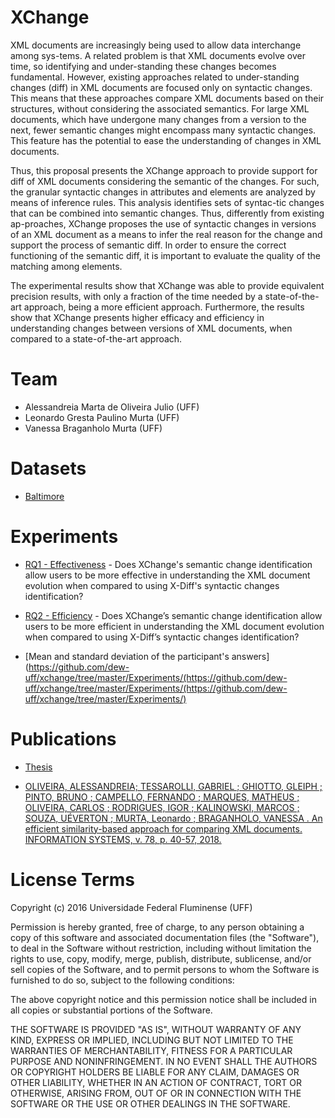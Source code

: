 # XChange

XML documents are increasingly being used to allow data interchange among sys-tems. A related problem is that XML documents evolve over time, so identifying and under-standing these changes becomes fundamental. However, existing approaches related to under-standing changes (diff) in XML documents are focused only on syntactic changes. This means that these approaches compare XML documents based on their structures, without considering the associated semantics. For large XML documents, which have undergone many changes from a version to the next, fewer semantic changes might encompass many syntactic changes. This feature has the potential to ease the understanding of changes in XML documents. 

Thus, this proposal presents the XChange approach to provide support for diff of XML documents considering the semantic of the changes. For such, the granular syntactic changes in attributes and elements are analyzed by means of inference rules. This analysis identifies sets of syntac-tic changes that can be combined into semantic changes. Thus, differently from existing ap-proaches, XChange proposes the use of syntactic changes in versions of an XML document as a means to infer the real reason for the change and support the process of semantic diff. In order to ensure the correct functioning of the semantic diff, it is important to evaluate the quality of the matching among elements. 

The experimental results show that XChange was able to provide equivalent precision results, with only a fraction of the time needed by a state-of-the-art approach, being a more efficient approach. Furthermore, the results show that XChange presents higher efficacy and efficiency in understanding changes between versions of XML documents, when compared to a state-of-the-art approach.

# Team
- Alessandreia Marta de Oliveira Julio (UFF)
- Leonardo Gresta Paulino Murta (UFF)
- Vanessa Braganholo Murta (UFF)

# Datasets

- [Baltimore](https://github.com/dew-uff/xchange/tree/master/Datasets/Baltimore)

# Experiments

- [RQ1 - Effectiveness](https://github.com/dew-uff/xchange/tree/master/Experiments/Effectiveness/) - Does XChange's semantic change identification allow users to be more effective in understanding the XML document evolution when compared to using X-Diff's syntactic changes identification?

- [RQ2 - Efficiency](https://github.com/dew-uff/xchange/tree/master/Experiments/Efficiency/) - Does XChange’s semantic change identification allow users to be more efficient in understanding the XML document evolution when compared to using X-Diff’s syntactic changes identification?

- [Mean and standard deviation of the participant's answers](https://github.com/dew-uff/xchange/tree/master/Experiments/(https://github.com/dew-uff/xchange/tree/master/Experiments/(https://github.com/dew-uff/xchange/tree/master/Experiments/)

# Publications
- [Thesis](http://www.ic.uff.br/PosGraduacao/frontend-tesesdissertacoes/download.php?id=746.pdf&tipo=trabalho)

- [OLIVEIRA, ALESSANDREIA; TESSAROLLI, GABRIEL ; GHIOTTO, GLEIPH ; PINTO, BRUNO ; CAMPELLO, FERNANDO ; MARQUES, MATHEUS ; OLIVEIRA, CARLOS ; RODRIGUES, IGOR ; KALINOWSKI, MARCOS ; SOUZA, UÉVERTON ; MURTA, Leonardo ; BRAGANHOLO, VANESSA . An efficient similarity-based approach for comparing XML documents. INFORMATION SYSTEMS, v. 78, p. 40-57, 2018.](https://www.sciencedirect.com/science/article/abs/pii/S0306437916304926)

# License Terms

Copyright (c) 2016 Universidade Federal Fluminense (UFF)

Permission is hereby granted, free of charge, to any person obtaining a copy of this software and associated documentation files (the "Software"), to deal in the Software without restriction, including without limitation the rights to use, copy, modify, merge, publish, distribute, sublicense, and/or sell copies of the Software, and to permit persons to whom the Software is furnished to do so, subject to the following conditions:

The above copyright notice and this permission notice shall be included in all copies or substantial portions of the Software.

THE SOFTWARE IS PROVIDED "AS IS", WITHOUT WARRANTY OF ANY KIND, EXPRESS OR IMPLIED, INCLUDING BUT NOT LIMITED TO THE WARRANTIES OF MERCHANTABILITY, FITNESS FOR A PARTICULAR PURPOSE AND NONINFRINGEMENT. IN NO EVENT SHALL THE AUTHORS OR COPYRIGHT HOLDERS BE LIABLE FOR ANY CLAIM, DAMAGES OR OTHER LIABILITY, WHETHER IN AN ACTION OF CONTRACT, TORT OR OTHERWISE, ARISING FROM, OUT OF OR IN CONNECTION WITH THE SOFTWARE OR THE USE OR OTHER DEALINGS IN THE SOFTWARE.
